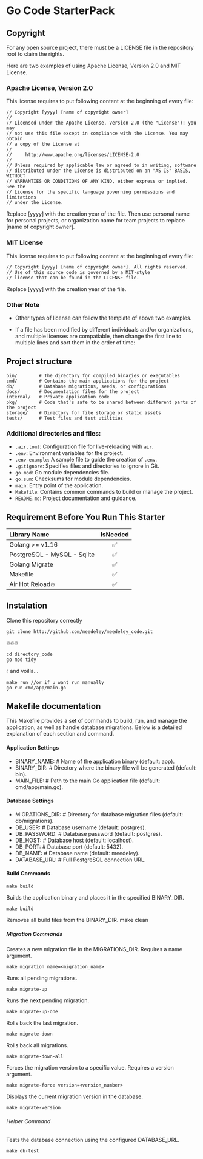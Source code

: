# Go Code StarterPack

## Copyright
For any open source project, there must be a LICENSE file in the repository root to claim the rights.

Here are two examples of using Apache License, Version 2.0 and MIT License.

### Apache License, Version 2.0
This license requires to put following content at the beginning of every file:
```
// Copyright [yyyy] [name of copyright owner]
//
// Licensed under the Apache License, Version 2.0 (the "License"): you may
// not use this file except in compliance with the License. You may obtain
// a copy of the License at
//
//     http://www.apache.org/licenses/LICENSE-2.0
//
// Unless required by applicable law or agreed to in writing, software
// distributed under the License is distributed on an "AS IS" BASIS, WITHOUT
// WARRANTIES OR CONDITIONS OF ANY KIND, either express or implied. See the
// License for the specific language governing permissions and limitations
// under the License.
```
Replace [yyyy] with the creation year of the file. Then use personal name for personal projects, or organization name for team projects to replace [name of copyright owner].
### MIT License
This license requires to put following content at the beginning of every file:
```
// Copyright [yyyy] [name of copyright owner]. All rights reserved.
// Use of this source code is governed by a MIT-style
// license that can be found in the LICENSE file.
```
Replace [yyyy] with the creation year of the file.
### Other Note
- Other types of license can follow the template of above two examples.

- If a file has been modified by different individuals and/or organizations, and multiple licenses are compatiable, then change the first line to multiple lines and sort them in the order of time:
## Project structure
```
bin/        # The directory for compiled binaries or executables
cmd/        # Contains the main applications for the project
db/         # Database migrations, seeds, or configurations
docs/       # Documentation files for the project
internal/   # Private application code
pkg/        # Code that's safe to be shared between different parts of the project
storage/    # Directory for file storage or static assets
tests/      # Test files and test utilities
```
### Additional directories and files:
- `.air.toml`: Configuration file for live-reloading with `air`.
- `.env`: Environment variables for the project.
- `.env-example`: A sample file to guide the creation of `.env`.
- `.gitignore`: Specifies files and directories to ignore in Git.
- `go.mod`: Go module dependencies file.
- `go.sum`: Checksums for module dependencies.
- `main`: Entry point of the application.
- `Makefile`: Contains common commands to build or manage the project.
- `README.md`: Project documentation and guidance.

## Requirement Before You Run This Starter
| Library Name |  IsNeeded  |
|:-----|:--------:|
| Golang >= v1.16   | ✅ |
| PostgreSQL - MySQL - Sqlite  |  ✅  |
| Golang Migrate   | ✅ |
| Makefile   | ✅ |
| Air Hot Reload🔥   | ✅ | 

## Instalation
Clone this repository correctly
```
git clone http://github.com/meedeley/meedeley_code.git
```
🔥🔥🔥
```
cd directory_code
go mod tidy
```
💧 and voilla...
```
make run //or if u want run manually
go run cmd/app/main.go
```
## Makefile documentation
This Makefile provides a set of commands to build, run, and manage the application, as well as handle database migrations. Below is a detailed explanation of each section and command.

#### Application Settings
- BINARY_NAME:      # Name of the application binary (default: app).
- BINARY_DIR:       # Directory where the binary file will be generated (default: bin).
- MAIN_FILE:        # Path to the main Go application file (default: cmd/app/main.go).

#### Database Settings
- MIGRATIONS_DIR:   # Directory for database migration files (default: db/migrations).
- DB_USER:          # Database username (default: postgres).
- DB_PASSWORD:      # Database password (default: postgres).
- DB_HOST:          # Database host (default: localhost).
- DB_PORT:          # Database port (default: 5432).
- DB_NAME:          # Database name (default: meedeley).
- DATABASE_URL:     # Full PostgreSQL connection URL.

#### Build Commands

```
make build
```
Builds the application binary and places it in the specified BINARY_DIR.
```
make build
```
Removes all build files from the BINARY_DIR.
make clean

##### Migration Commands
Creates a new migration file in the MIGRATIONS_DIR. Requires a name argument.
```
make migration name=<migration_name>
```
Runs all pending migrations.
```
make migrate-up
```
Runs the next pending migration.
```
make migrate-up-one
```
Rolls back the last migration.
```
make migrate-down
```
Rolls back all migrations.
```
make migrate-down-all
```
Forces the migration version to a specific value. Requires a version argument.
```
make migrate-force version=<version_number>
```
Displays the current migration version in the database.
```
make migrate-version
```
###### Helper Command
Tests the database connection using the configured DATABASE_URL.
````
make db-test
````
